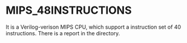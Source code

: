 # MIPS_48INSTRUCTIONS

It is a Verilog-verison MIPS CPU, which support a instruction set of 40 instructions.
There is a report in the directory.
